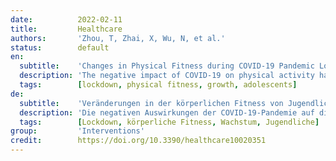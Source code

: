 ```yaml
---
date:          2022-02-11
title:         Healthcare
authors:       'Zhou, T, Zhai, X, Wu, N, et al.'
status:        default
en:
  subtitle:    'Changes in Physical Fitness during COVID-19 Pandemic Lockdown among Adolescents: A Longitudinal Study'
  description: 'The negative impact of COVID-19 on physical activity has been improved, while the research on changes in physical fitness that may be caused by physical inactivity is still scarce. This study aims to explore the impact of the COVID-19 pandemic lockdown on physical fitness, and the impact of initial physical fitness indicators on their changes during the lockdown in adolescents. A longitudinal study including 265 adolescents aged 14.1 ± 0.4 years old was conducted in China. Physical fitness measurement at baseline and follow-up were respectively measured before (November 2019) and after the lockdown (July 2020). Several physical fitness indicators including aerobic fitness (i.e., 800-m or 1000-m run) and explosive force (i.e., 50-m sprint) deteriorated during the lockdown. Whereas the performances of vital capacity, flexibility (i.e., sit and reach), and muscular strength (i.e., pull-ups) were significantly improved during the lockdown. Furthermore, the reduction in physical fitness for adolescents with higher physical fitness before the lockdown was greater than that for others. These findings may contribute to the development of targeted intervention strategies for physical fitness promotion during the lockdown caused by the public health emergency. '
  tags:        [lockdown, physical fitness, growth, adolescents]
de:
  subtitle:    'Veränderungen in der körperlichen Fitness von Jugendlichen während der COVID-19-Pandemieabwehr: Eine Längsschnittstudie'
  description: 'Die negativen Auswirkungen der COVID-19-Pandemie auf die körperliche Aktivität wurden verbessert, während die Forschung über Veränderungen der körperlichen Fitness, die durch körperliche Inaktivität verursacht werden können, noch kaum vorhanden ist. Ziel dieser Studie ist es, die Auswirkungen der COVID-19-Pandemie auf die körperliche Fitness und den Einfluss der anfänglichen Indikatoren für die körperliche Fitness auf deren Veränderungen während des Lockdowns bei Jugendlichen zu untersuchen. Es wurde eine Längsschnittstudie mit 265 Jugendlichen im Alter von 14,1 ± 0,4 Jahren in China durchgeführt. Die körperliche Fitness wurde vor (November 2019) und nach der Schließung (Juli 2020) gemessen. Mehrere Indikatoren der körperlichen Fitness, einschließlich der aeroben Fitness (d. h. 800-m- oder 1000-m-Lauf) und der Explosivkraft (d. h. 50-m-Sprint), verschlechterten sich während des Lockdowns. Die Vitalkapazität, die Beweglichkeit (z. B. Sitzen und Greifen) und die Muskelkraft (z. B. Klimmzüge) verbesserten sich dagegen während des Lockdowns deutlich. Darüber hinaus war der Rückgang der körperlichen Fitness bei Jugendlichen mit höherer körperlicher Fitness vor dem Einschluss größer als bei anderen. Diese Ergebnisse können zur Entwicklung gezielter Interventionsstrategien zur Förderung der körperlichen Fitness während des durch den öffentlichen Gesundheitsnotstand verursachten Lockdowns beitragen. ' 
  tags:        [Lockdown, körperliche Fitness, Wachstum, Jugendliche]
group:         'Interventions'
credit:        https://doi.org/10.3390/healthcare10020351
---
```

